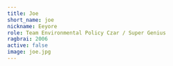 ```yaml
---
title: Joe
short_name: joe
nickname: Eeyore
role: Team Environmental Policy Czar / Super Genius
ragbrai: 2006
active: false
image: joe.jpg
---
```

